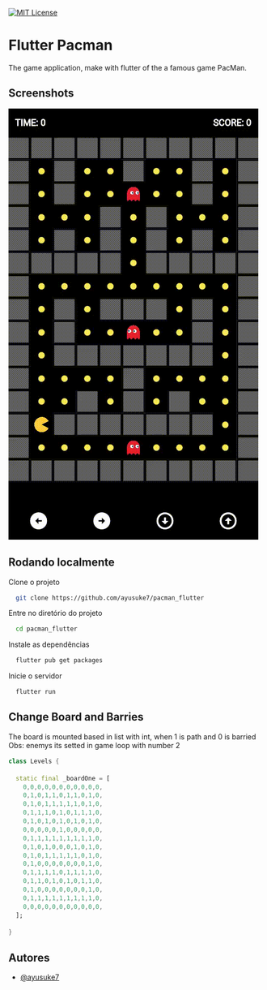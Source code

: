 [![MIT License](https://img.shields.io/badge/License-MIT-green.svg)](https://choosealicense.com/licenses/mit/)

# Flutter Pacman

The game application, make with flutter of the a famous game PacMan.

## Screenshots

![App Screenshot](./.github/screen1.gif)

## Rodando localmente

Clone o projeto

```bash
  git clone https://github.com/ayusuke7/pacman_flutter
```

Entre no diretório do projeto

```bash
  cd pacman_flutter
```

Instale as dependências

```bash
  flutter pub get packages
```

Inicie o servidor

```bash
  flutter run
```

## Change Board and Barries

The board is mounted based in list with int, when 1 is path and 0 is barried
Obs: enemys its setted in game loop with number 2

```dart
class Levels {

  static final _boardOne = [
    0,0,0,0,0,0,0,0,0,0,0,
    0,1,0,1,1,0,1,1,0,1,0,
    0,1,0,1,1,1,1,1,0,1,0,
    0,1,1,1,0,1,0,1,1,1,0,
    0,1,0,1,0,1,0,1,0,1,0,
    0,0,0,0,0,1,0,0,0,0,0,
    0,1,1,1,1,1,1,1,1,1,0,
    0,1,0,1,0,0,0,1,0,1,0,
    0,1,0,1,1,1,1,1,0,1,0,
    0,1,0,0,0,0,0,0,0,1,0,
    0,1,1,1,1,0,1,1,1,1,0,
    0,1,1,0,1,0,1,0,1,1,0,
    0,1,0,0,0,0,0,0,0,1,0,
    0,1,1,1,1,1,1,1,1,1,0,
    0,0,0,0,0,0,0,0,0,0,0,
  ];

}
```

## Autores

- [@ayusuke7](https://github.com/ayusuke7)
